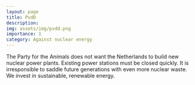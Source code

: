 ```yaml
---
layout: page
title: PvdD
description: 
img: assets/img/pvdd.png
importance: 1
category: Against nuclear energy
---
```


The Party for the Animals does not want the Netherlands to build new nuclear power plants. Existing power stations must be closed quickly. It is irresponsible to saddle future generations with even more nuclear waste. We invest in sustainable, renewable energy.
